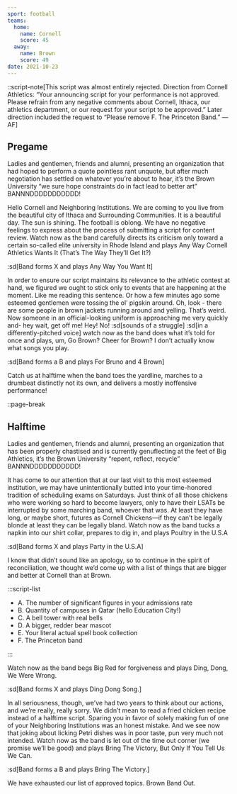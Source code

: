 ```yaml
---
sport: football
teams:
  home:
    name: Cornell
    score: 45
  away:
    name: Brown
    score: 49
date: 2021-10-23
---
```


::script-note[This script was almost entirely rejected. Direction from Cornell Athletics: “Your announcing script for your performance is not approved. Please refrain from any negative comments about Cornell, Ithaca, our athletics department, or our request for your script to be approved.” Later direction included the request to “Please remove F. The Princeton Band.” — AF]

## Pregame

Ladies and gentlemen, friends and alumni, presenting an organization that had hoped to perform a quote pointless rant unquote, but after much negotiation has settled on whatever you’re about to hear, it’s the Brown University “we sure hope constraints do in fact lead to better art” BANNNDDDDDDDDDDD!

Hello Cornell and Neighboring Institutions. We are coming to you live from the beautiful city of Ithaca and Surrounding Communities. It is a beautiful day. The sun is shining. The football is oblong. We have no negative feelings to express about the process of submitting a script for content review. Watch now as the band carefully directs its criticism only toward a certain so-called elite university in Rhode Island and plays Any Way Cornell Athletics Wants It (That’s The Way They’ll Get It?)

:sd[Band forms X and plays Any Way You Want It]

In order to ensure our script maintains its relevance to the athletic contest at hand, we figured we ought to stick only to events that are happening at the moment. Like me reading this sentence. Or how a few minutes ago some esteemed gentlemen were tossing the ol’ pigskin around. Oh, look - there are some people in brown jackets running around and yelling. That’s weird. Now someone in an official-looking uniform is approaching me very quickly and- hey wait, get off me! Hey! No! :sd[sounds of a struggle] :sd[in a differently-pitched voice] watch now as the band does what it’s told for once and plays, um, Go Brown? Cheer for Brown? I don’t actually know what songs you play.

:sd[Band forms a B and plays For Bruno and 4 Brown]

Catch us at halftime when the band toes the yardline, marches to a drumbeat distinctly not its own, and delivers a mostly inoffensive performance!

::page-break

## Halftime

Ladies and gentlemen, friends and alumni, presenting an organization that has been properly chastised and is currently genuflecting at the feet of Big Athletics, it’s the Brown University “repent, reflect, recycle” BANNNDDDDDDDDDDD!

It has come to our attention that at our last visit to this most esteemed institution, we may have unintentionally butted into your time-honored tradition of scheduling exams on Saturdays. Just think of all those chickens who were working so hard to become lawyers, only to have their LSATs be interrupted by some marching band, whoever that was. At least they have long, or maybe short, futures as Cornell Chickens—if they can’t be legally blonde at least they can be legally bland. Watch now as the band tucks a napkin into our shirt collar, prepares to dig in, and plays Poultry in the U.S.A

:sd[Band forms X and plays Party in the U.S.A]

I know that didn’t sound like an apology, so to continue in the spirit of reconciliation, we thought we’d come up with a list of things that are bigger and better at Cornell than at Brown.

:::script-list

- A. The number of significant figures in your admissions rate
- B. Quantity of campuses in Qatar (hello Education City!)
- C. A bell tower with real bells
- D. A bigger, redder bear mascot
- E. Your literal actual spell book collection
- F. The Princeton band

:::

Watch now as the band begs Big Red for forgiveness and plays Ding, Dong, We Were Wrong.

:sd[Band forms X and plays Ding Dong Song.]

In all seriousness, though, we’ve had two years to think about our actions, and we’re really, really sorry. We didn’t mean to read a fried chicken recipe instead of a halftime script. Sparing you in favor of solely making fun of one of your Neighboring Institutions was an honest mistake. And we see now that joking about licking Petri dishes was in poor taste, pun very much not intended. Watch now as the band is let out of the time out corner (we promise we’ll be good) and plays Bring The Victory, But Only If You Tell Us We Can.

:sd[Band forms a B and plays Bring The Victory.]

We have exhausted our list of approved topics. Brown Band Out.
